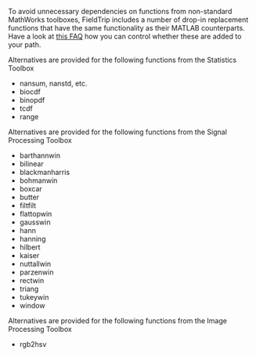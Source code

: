 To avoid unnecessary dependencies on functions from non-standard MathWorks toolboxes, FieldTrip includes a number of drop-in replacement functions that have the same functionality as their MATLAB counterparts. Have a look at [this FAQ](/faq/can_i_prevent_external_toolboxes_from_being_added_to_my_matlab_path) how you can control whether these are added to your path.

Alternatives are provided for the following functions from the Statistics Toolbox

- nansum, nanstd, etc.
- biocdf
- binopdf
- tcdf
- range

Alternatives are provided for the following functions from the Signal Processing Toolbox

- barthannwin
- bilinear
- blackmanharris
- bohmanwin
- boxcar
- butter
- filtfilt
- flattopwin
- gausswin
- hann
- hanning
- hilbert
- kaiser
- nuttallwin
- parzenwin
- rectwin
- triang
- tukeywin
- window

Alternatives are provided for the following functions from the Image Processing Toolbox

- rgb2hsv
